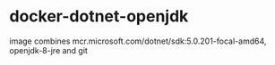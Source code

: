 # docker-dotnet-openjdk
image combines mcr.microsoft.com/dotnet/sdk:5.0.201-focal-amd64, openjdk-8-jre and git  
